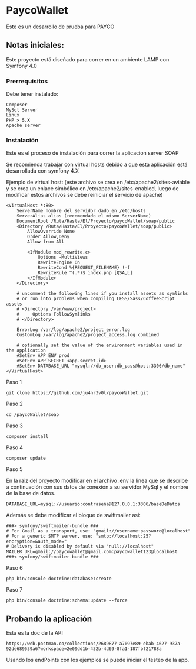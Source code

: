# PaycoWallet

Este es un desarrollo de prueba para PAYCO

## Notas iniciales:

Este proyecto está diseñado para correr en un ambiente LAMP con Symfony 4.0

### Prerrequisitos

Debe tener instalado:

```
Composer
MySql Server
Linux
PHP > 5.X
Apache server
```

### Instalación


Este es el proceso de instalación para correr la aplicacion server SOAP

Se recomienda trabajar con virtual hosts debido a que esta aplicación está desarrollada con symfony 4.X

Ejemplo de virtual host:
(este archivo se crea en /etc/apache2/sites-aviable y se crea un enlace simbólico en /etc/apache2/sites-enabled, luego de modificar estos archivos se debe reiniciar el servicio de apache)

```
<VirtualHost *:80>
    ServerName nombre del servidor dado en /etc/hosts
    ServerAlias alias (recomendado el mismo ServerName)
    DocumentRoot /Ruta/Hasta/El/Proyecto/paycoWallet/soap/public
    <Directory /Ruta/Hasta/El/Proyecto/paycoWallet/soap/public>
        AllowOverride None
        Order Allow,Deny
        Allow from All

        <IfModule mod_rewrite.c>
            Options -MultiViews
            RewriteEngine On
            RewriteCond %{REQUEST_FILENAME} !-f
            RewriteRule ^(.*)$ index.php [QSA,L]
        </IfModule>
    </Directory>

    # uncomment the following lines if you install assets as symlinks
    # or run into problems when compiling LESS/Sass/CoffeeScript assets
    # <Directory /var/www/project>
    #     Options FollowSymlinks
    # </Directory>

    ErrorLog /var/log/apache2/project_error.log
    CustomLog /var/log/apache2/project_access.log combined

    # optionally set the value of the environment variables used in the application
    #SetEnv APP_ENV prod
    #SetEnv APP_SECRET <app-secret-id>
    #SetEnv DATABASE_URL "mysql://db_user:db_pass@host:3306/db_name"
</VirtualHost>

```

Paso 1

```
git clone https://github.com/ju4nr3v0l/paycoWallet.git
```

Paso 2

```
cd /paycoWallet/soap
```

Paso 3

```
composer install
```

Paso 4

```
composer update
```

Paso 5

En la raiz del proyecto modificar en el archivo .env la linea que se describe a continuación con sus datos de conexión a su servidor MySql y el nombre de la base de datos. 

```
DATABASE_URL=mysql://usuario:contraseña@127.0.0.1:3306/baseDeDatos
```

Además se debe modificar el bloque de swiftmailer asi:

```
###> symfony/swiftmailer-bundle ###
# For Gmail as a transport, use: "gmail://username:password@localhost"
# For a generic SMTP server, use: "smtp://localhost:25?encryption=&auth_mode="
# Delivery is disabled by default via "null://localhost"
MAILER_URL=gmail://paycowallet@gmail.com:paycowallet123@localhost
###< symfony/swiftmailer-bundle ###
```


Paso 6

```
php bin/console doctrine:database:create
```

Paso 7

```
php bin/console doctrine:schema:update --force
```





## Probando la aplicación

Esta es la doc de la API

```
https://web.postman.co/collections/2689877-a7097e89-ebab-4627-937a-92de689539a6?workspace=2e09dd1b-432b-4d69-8fa1-187fbf21788a
```

Usando los endPoints con los ejemplos se puede iniciar el testeo de la app.


